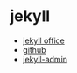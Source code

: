 # jekyll

* [jekyll office](https://jekyllrb.com/)
* [github](https://github.com/jekyll/jekyll)
* [jekyll-admin](https://github.com/jekyll/jekyll-admin)
